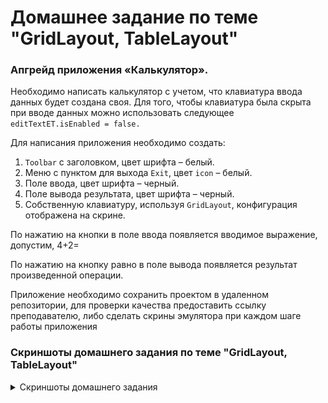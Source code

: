 # Домашнее задание по теме "GridLayout, TableLayout"

### Апгрейд приложения «Калькулятор».
Необходимо написать калькулятор с учетом, что клавиатура ввода данных будет создана своя. Для того, чтобы клавиатура была скрыта при вводе данных можно использовать следующее `editTextET.isEnabled = false.`
                
Для написания приложения необходимо создать:

1. `Toolbar` с заголовком, цвет шрифта – белый.
2. Меню с пунктом для выхода `Exit`, цвет `icon` – белый.
3. Поле ввода, цвет шрифта – черный.
4. Поле вывода результата, цвет шрифта – черный.
5. Собственную клавиатуру, используя `GridLayout`, конфигурация отображена на скрине.

По нажатию на кнопки в поле ввода появляется вводимое выражение, допустим, 4+2=

По нажатию на кнопку равно в поле вывода появляется результат произведенной операции.


Приложение необходимо сохранить проектом в удаленном репозитории, для проверки качества предоставить ссылку преподавателю, либо сделать скрины эмулятора при каждом шаге работы приложения

### Скриншоты домашнего задания по теме "GridLayout, TableLayout"

<details>
<summary> Скриншоты домашнего задания </summary>

![](md/1.png)
![](md/2.png)
![](md/3.png)
![](md/4.png)
![](md/5.png)
![](md/6.png)

</details>